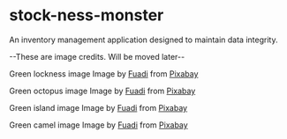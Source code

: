 # stock-ness-monster
An inventory management application designed to maintain data integrity.


--These are image credits. Will be moved later--

Green lockness image
Image by <a href="https://pixabay.com/users/xelriz-14820749/?utm_source=link-attribution&utm_medium=referral&utm_campaign=image&utm_content=7473420">Fuadi</a> from <a href="https://pixabay.com//?utm_source=link-attribution&utm_medium=referral&utm_campaign=image&utm_content=7473420">Pixabay</a>


Green octopus image
Image by <a href="https://pixabay.com/users/xelriz-14820749/?utm_source=link-attribution&utm_medium=referral&utm_campaign=image&utm_content=7503729">Fuadi</a> from <a href="https://pixabay.com//?utm_source=link-attribution&utm_medium=referral&utm_campaign=image&utm_content=7503729">Pixabay</a>


Green island image
Image by <a href="https://pixabay.com/users/xelriz-14820749/?utm_source=link-attribution&utm_medium=referral&utm_campaign=image&utm_content=7442100">Fuadi</a> from <a href="https://pixabay.com//?utm_source=link-attribution&utm_medium=referral&utm_campaign=image&utm_content=7442100">Pixabay</a>


Green camel image
Image by <a href="https://pixabay.com/users/xelriz-14820749/?utm_source=link-attribution&utm_medium=referral&utm_campaign=image&utm_content=7442094">Fuadi</a> from <a href="https://pixabay.com//?utm_source=link-attribution&utm_medium=referral&utm_campaign=image&utm_content=7442094">Pixabay</a>
